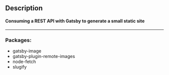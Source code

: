 ## Description
#### Consuming a REST API with Gatsby to generate a small static site


---


### Packages:
* gatsby-image
* gatsby-plugin-remote-images
* node-fetch
* slugify


